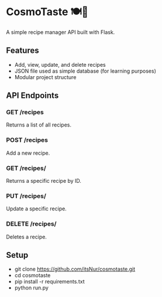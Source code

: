 # CosmoTaste 🍽️🌌

A simple recipe manager API built with Flask.

## Features

- Add, view, update, and delete recipes
- JSON file used as simple database (for learning purposes)
- Modular project structure

## API Endpoints

### GET /recipes
Returns a list of all recipes.

### POST /recipes
Add a new recipe.

### GET /recipes/<id>
Returns a specific recipe by ID.

### PUT /recipes/<id>
Update a specific recipe.

### DELETE /recipes/<id>
Deletes a recipe.

## Setup
- git clone https://github.com/itsNur/cosmotaste.git
- cd cosmotaste
- pip install -r requirements.txt
- python run.py

